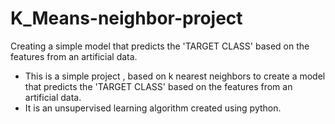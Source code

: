# K_Means-neighbor-project
Creating a simple model that predicts the 'TARGET CLASS' based on the features from an artificial data.

* This is a simple project , based on k nearest neighbors to create a model that predicts the 'TARGET CLASS' based on the features from an artificial data.
* It is an unsupervised learning algorithm created using python.
